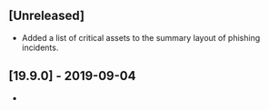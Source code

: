 ## [Unreleased]
- Added a list of critical assets to the summary layout of phishing incidents.

## [19.9.0] - 2019-09-04
-